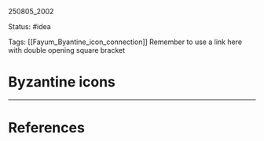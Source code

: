 
250805_2002

Status: #idea

Tags: [[Fayum_Byantine_icon_connection]]
Remember to use a link here with double opening square bracket
# Byzantine icons



---
# References